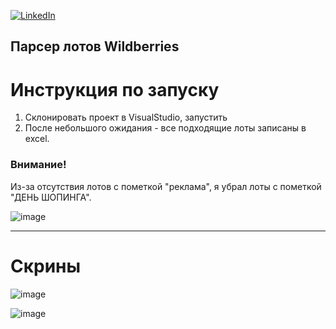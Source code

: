<div id="top"></div>

[![LinkedIn][linkedin-shield]][linkedin-url]
  


## Парсер лотов Wildberries

# Инструкция по запуску

1. Склонировать проект в VisualStudio, запустить
2. После небольшого ожидания - все подходящие лоты записаны в excel.

### Внимание!

Из-за отсутствия лотов с пометкой "реклама", я убрал лоты с пометкой "ДЕНЬ ШОПИНГА".

![image](https://user-images.githubusercontent.com/80919963/200369956-5e31404b-750e-4077-bb44-90feacf53593.png)

__________________________________________________________________________________

# Скрины

![image](https://user-images.githubusercontent.com/80919963/200369342-5944fa33-6675-4628-bd88-d553de1bf564.png)


![image](https://user-images.githubusercontent.com/80919963/200369477-b112d2f1-5a4a-48d7-954d-d288206c9bc0.png)


<!-- https://www.markdownguide.org/basic-syntax/#reference-style-links -->
[linkedin-shield]: https://img.shields.io/badge/-LinkedIn-black.svg?style=for-the-badge&logo=linkedin&colorB=555
[linkedin-url]: https://www.linkedin.com/in/maxim-anisovec/
